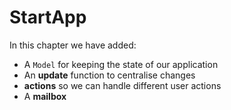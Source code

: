 # StartApp

In this chapter we have added:

- A `Model` for keeping the state of our application
- An __update__ function to centralise changes
- __actions__ so we can handle different user actions
- A __mailbox__ 
